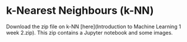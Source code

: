 # k-Nearest Neighbours (k-NN)

Download the zip file on k-NN [here](Introduction to Machine Learning 1 week 2.zip).
This zip contains a Jupyter notebook and some images. 

